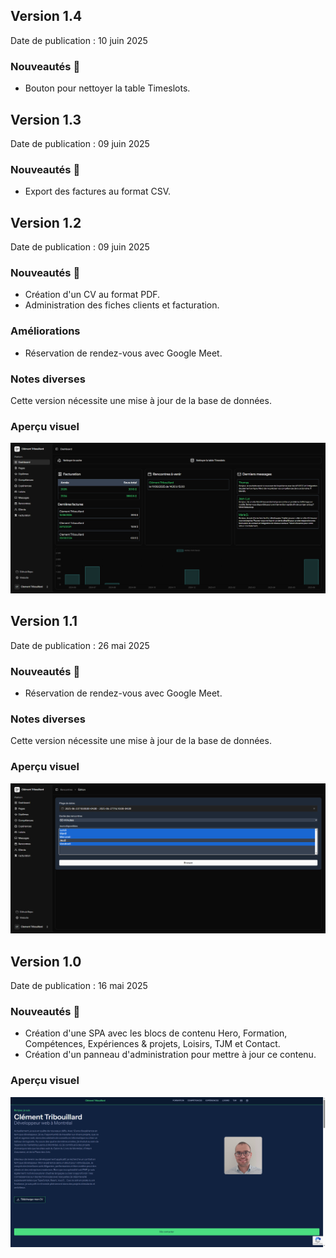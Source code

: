 ## Version 1.4

Date de publication : 10 juin 2025

### Nouveautés 🚀
- Bouton pour nettoyer la table Timeslots.

## Version 1.3

Date de publication : 09 juin 2025

### Nouveautés 🚀
- Export des factures au format CSV.

## Version 1.2

Date de publication : 09 juin 2025

### Nouveautés 🚀
- Création d'un CV au format PDF.
- Administration des fiches clients et facturation.

### Améliorations
- Réservation de rendez-vous avec Google Meet.

### Notes diverses
Cette version nécessite une mise à jour de la base de données.

### Aperçu visuel

![Backoffice - Dashboard](./public/screenshoots/101_backoffice_dashboard.png)

## Version 1.1

Date de publication : 26 mai 2025

### Nouveautés 🚀
- Réservation de rendez-vous avec Google Meet.

### Notes diverses
Cette version nécessite une mise à jour de la base de données.

### Aperçu visuel

![Backoffice - Création de plages horaire](./public/screenshoots/106_backoffice_meet_edit.png)

## Version 1.0

Date de publication : 16 mai 2025

### Nouveautés 🚀
- Création d'une SPA avec les blocs de contenu Hero, Formation, Compétences, Expériences & projets, Loisirs, TJM et Contact.
- Création d'un panneau d'administration pour mettre à jour ce contenu.

### Aperçu visuel

![Frontoffice - Hero](./public/screenshoots/001_frontoffice_hero.png)
